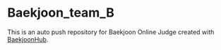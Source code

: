 # Baekjoon_team_B
This is an auto push repository for Baekjoon Online Judge created with [BaekjoonHub](https://github.com/BaekjoonHub/BaekjoonHub).
